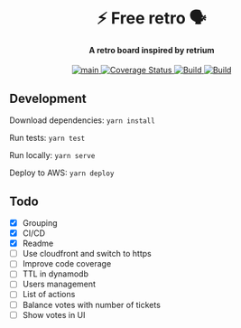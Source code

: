 <h1 align="center">
  ⚡ Free retro 🗣️
  <br>
</h1>
<h4 align="center">A retro board inspired by retrium</h4>
<p align="center">

<a href="https://github.com/andrewinci/free-retro/actions/workflows/ci.yml">
<img src="https://github.com/andrewinci/free-retro/actions/workflows/ci.yml/badge.svg?branch=main" alt="main"/>
</a>

<a href='https://coveralls.io/github/andrewinci/free-retro?branch=main'>
<img src='https://coveralls.io/repos/github/andrewinci/free-retro/badge.svg?branch=main' alt='Coverage Status' />
</a>

<a href="https://github.com/semantic-release/semantic-release">
<img src="https://img.shields.io/badge/%20%20%F0%9F%93%A6%F0%9F%9A%80-semantic--release-e10079.svg" alt="Build"/>
</a>

<a href="https://snyk.io/test/github/andrewinci/free-retro">
<img src="https://snyk.io/test/github/andrewinci/free-retro/badge.svg" alt="Build"/>
</a>

</p>

## Development

Download dependencies: `yarn install`

Run tests: `yarn test`

Run locally: `yarn serve`

Deploy to AWS: `yarn deploy`

## Todo

- [x] Grouping
- [x] CI/CD
- [x] Readme
- [ ] Use cloudfront and switch to https
- [ ] Improve code coverage
- [ ] TTL in dynamodb
- [ ] Users management
- [ ] List of actions
- [ ] Balance votes with number of tickets
- [ ] Show votes in UI
